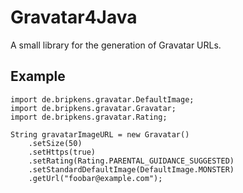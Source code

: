 # Gravatar4Java

A small library for the generation of Gravatar URLs.

## Example
    import de.bripkens.gravatar.DefaultImage;
    import de.bripkens.gravatar.Gravatar;
    import de.bripkens.gravatar.Rating;
    
    String gravatarImageURL = new Gravatar()
        .setSize(50)
        .setHttps(true)
        .setRating(Rating.PARENTAL_GUIDANCE_SUGGESTED)
        .setStandardDefaultImage(DefaultImage.MONSTER)
        .getUrl("foobar@example.com");